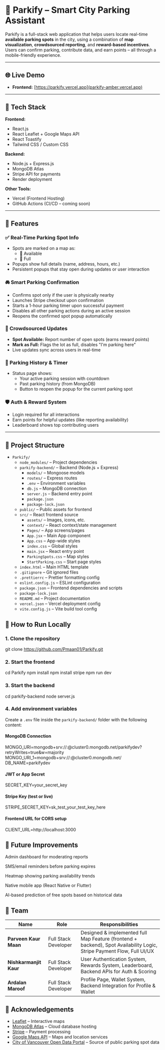 # 🚗 Parkify – Smart City Parking Assistant

Parkify is a full-stack web application that helps users locate real-time **available parking spots** in the city, using a combination of **map visualization**, **crowdsourced reporting**, and **reward-based incentives**. Users can confirm parking, contribute data, and earn points – all through a mobile-friendly experience.

---

## 🌐 Live Demo

- **Frontend:** [https://parkify.vercel.app](parkify-amber.vercel.app)
---

## 🧰 Tech Stack

**Frontend:**
- React.js
- React Leaflet + Google Maps API
- React Toastify
- Tailwind CSS / Custom CSS

**Backend:**
- Node.js + Express.js
- MongoDB Atlas
- Stripe API for payments
- Render deployment

**Other Tools:**
- Vercel (Frontend Hosting)
- GitHub Actions (CI/CD – coming soon)

---

## 🔑 Features

### ✅ Real-Time Parking Spot Info
- Spots are marked on a map as:
  - 🔵 Available
  - 🔴 Full
- Popups show full details (name, address, hours, etc.)
- Persistent popups that stay open during updates or user interaction

### 🚘 Smart Parking Confirmation
- Confirms spot only if the user is physically nearby
- Launches Stripe checkout upon confirmation
- Starts a 1-hour parking timer upon successful payment
- Disables all other parking actions during an active session
- Reopens the confirmed spot popup automatically

### 🧠 Crowdsourced Updates
- **Spot Available:** Report number of open spots (earns reward points)
- **Mark as Full:** Flags the lot as full, disables "I'm parking here"
- Live updates sync across users in real-time

### 🧾 Parking History & Timer
- Status page shows:
  - Your active parking session with countdown
  - Past parking history (from MongoDB)
  - Button to reopen the popup for the current parking spot

### 🛡️ Auth & Reward System
- Login required for all interactions
- Earn points for helpful updates (like reporting availability)
- Leaderboard shows top contributing users

---
## 📁 Project Structure

- `Parkify/`
  - `node_modules/` – Project dependencies
  - `parkify-backend/` – Backend (Node.js + Express)
    - `models/` – Mongoose models
    - `routes/` – Express routes
    - `.env` – Environment variables
    - `db.js` – MongoDB connection
    - `server.js` – Backend entry point
    - `package.json`
    - `package-lock.json`
  - `public/` – Public assets for frontend
  - `src/` – React frontend source
    - `assets/` – Images, icons, etc.
    - `context/` – React context/state management
    - `Pages/` – App screens/pages
    - `App.jsx` – Main App component
    - `App.css` – App-wide styles
    - `index.css` – Global styles
    - `main.jsx` – React entry point
    - `ParkingSpots.css` – Map styles
    - `StartParking.css` – Start page styles
  - `index.html` – Main HTML template
  - `.gitignore` – Git ignored files
  - `.prettierrc` – Prettier formatting config
  - `eslint.config.js` – ESLint configuration
  - `package.json` – Frontend dependencies and scripts
  - `package-lock.json`
  - `README.md` – Project documentation
  - `vercel.json` – Vercel deployment config
  - `vite.config.js` – Vite build tool config


## 🧪 How to Run Locally

### 1. Clone the repository
git clone https://github.com/Pmaan01/Parkify.git

### 2. Start the frontend
cd Parkify
npm install
npm install stripe
npm run dev

### 3. Start the backend
cd parkify-backend
node server.js

### 4. Add environment variables
Create a `.env` file inside the `parkify-backend/` folder with the following content:

#### MongoDB Connection
MONGO_URI=mongodb+srv://<username>:<password>@cluster0.mongodb.net/parkifydev?retryWrites=true&w=majority
MONGO_URI_1=mongodb+srv://<username>:<password>@cluster0.mongodb.net/
DB_NAME=parkifydev

#### JWT or App Secret
SECRET_KEY=your_secret_key

#### Stripe Key (test or live)
STRIPE_SECRET_KEY=sk_test_your_test_key_here

#### Frontend URL for CORS setup
CLIENT_URL=http://localhost:3000

## 🔮 Future Improvements
Admin dashboard for moderating reports

SMS/email reminders before parking expires

Heatmap showing parking availability trends

Native mobile app (React Native or Flutter)

AI-based prediction of free spots based on historical data

## 👥 Team

| Name                  | Role                 | Responsibilities                                                                                           |
|-----------------------|----------------------|------------------------------------------------------------------------------------------------------------|
| **Parveen Kaur Maan**  | Full Stack Developer  | Designed & implemented full Map Feature (frontend + backend), Spot Availability Logic, Stripe Payment Flow, Full UI/UX |
| **Nishkarmanjit Kaur** | Full Stack Developer  | User Authentication System, Rewards System, Leaderboard, Backend APIs for Auth & Scoring                  |
| **Ardalan Maroof**     | Full Stack Developer  | Profile Page, Wallet System, Backend Integration for Profile & Wallet                      |


## 🙌 Acknowledgements

- [Leaflet](https://leafletjs.com/) – Interactive maps
- [MongoDB Atlas](https://www.mongodb.com/cloud/atlas) – Cloud database hosting
- [Stripe](https://stripe.com/) – Payment processing
- [Google Maps API](https://developers.google.com/maps/documentation) – Maps and location services
- [City of Vancouver Open Data Portal](https://opendata.vancouver.ca/) – Source of public parking spot data



